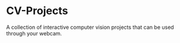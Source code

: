 # CV-Projects
A collection of interactive computer vision projects that can be used through your webcam. 
